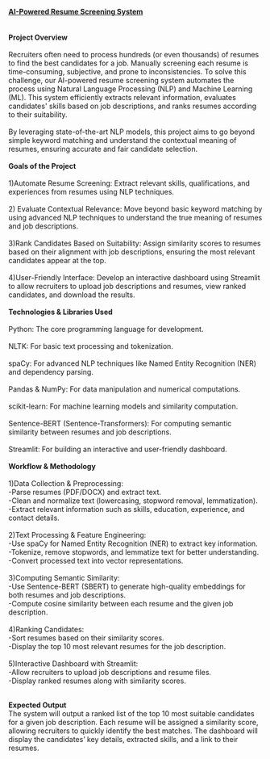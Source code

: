 <b><u>AI-Powered Resume Screening System</u></b>
<br><br>
<br><b> Project Overview</b>
<br><br>
Recruiters
often need to process hundreds (or even thousands) of resumes to find the best candidates for a job. Manually screening each resume is time-consuming, subjective, and prone to inconsistencies. To solve this challenge, our AI-powered resume screening system automates the process using Natural Language Processing (NLP) and Machine Learning (ML). This system efficiently extracts relevant information, evaluates candidates' skills based on job descriptions, and ranks resumes according to their suitability.
<br><br>
By leveraging state-of-the-art NLP models, this project aims to go beyond simple keyword matching and understand the contextual meaning of resumes, ensuring accurate and fair candidate selection.
<br><br>
<b>Goals of the Project</b>
<br><br>
1)Automate Resume Screening: Extract relevant skills, qualifications, and experiences from resumes using NLP techniques.
<br><br>
2) Evaluate Contextual Relevance: Move beyond basic keyword matching by using advanced NLP techniques to understand the true meaning of resumes and job descriptions.
<br><br>
3)Rank Candidates Based on Suitability: Assign similarity scores to resumes based on their alignment with job descriptions, ensuring the most relevant candidates appear at the top.
<br><br>
4)User-Friendly Interface: Develop an interactive dashboard using Streamlit to allow recruiters to upload job descriptions and resumes, view ranked candidates, and download the results.
<br><br>
<b> Technologies & Libraries Used</b>
<br><br>
Python: The core programming language for development.
<br><br>
NLTK: For basic text processing and tokenization.
<br><br>
spaCy: For advanced NLP techniques like Named Entity Recognition (NER) and dependency parsing.
<br><br>
Pandas & NumPy: For data manipulation and numerical computations.
<br><br>
scikit-learn: For machine learning models and similarity computation.
<br><br>
Sentence-BERT (Sentence-Transformers): For computing semantic similarity between resumes and job descriptions.
<br><br>
Streamlit: For building an interactive and user-friendly dashboard.
<br><br>
<b>Workflow & Methodology</b>
<br><br>
1)Data Collection & Preprocessing:
<br>
-Parse resumes (PDF/DOCX) and extract text.
<br>
-Clean and normalize text (lowercasing, stopword removal, lemmatization).
<br>
-Extract relevant information such as skills, education, experience, and contact details.
<br><br>
2)Text Processing & Feature Engineering:
<br>
-Use spaCy for Named Entity Recognition (NER) to extract key information.
<br>
-Tokenize, remove stopwords, and lemmatize text for better understanding.
<br>
-Convert processed text into vector representations.
<br><br>
3)Computing Semantic Similarity:
<br>
-Use Sentence-BERT (SBERT) to generate high-quality embeddings for both resumes and job descriptions.
<br>
-Compute cosine similarity between each resume and the given job description.
<br><br>
4)Ranking Candidates:
<br>
-Sort resumes based on their similarity scores.
<br>
-Display the top 10 most relevant resumes for the job description.
<br><br>
5)Interactive Dashboard with Streamlit:
<br>
-Allow recruiters to upload job descriptions and resume files.
<br>
-Display ranked resumes along with similarity scores.
<br><br>

<b>Expected Output</b>
<br>
The system will output a ranked list of the top 10 most suitable candidates for a given job description. Each resume will be assigned a similarity score, allowing recruiters to quickly identify the best matches. The dashboard will display the candidates’ key details, extracted skills, and a link to their resumes.

